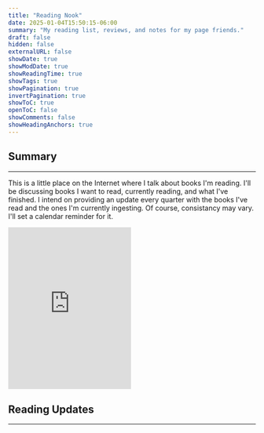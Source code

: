 ```yaml
---
title: "Reading Nook"
date: 2025-01-04T15:50:15-06:00
summary: "My reading list, reviews, and notes for my page friends."
draft: false
hidden: false
externalURL: false
showDate: true
showModDate: true
showReadingTime: true
showTags: true
showPagination: true
invertPagination: true
showToC: true
openToC: false
showComments: false
showHeadingAnchors: true
---
```


## Summary
---

This is a little place on the Internet where I talk about books I'm reading.
I'll be discussing books I want to read, currently reading, and what I've 
finished. I intend on providing an update every quarter with the books I've read
and the ones I'm currently ingesting. Of course, consistancy may vary. I'll set
a calendar reminder for it.

<iframe sandbox id="the_iframe" src="https://goodreads.com/widgets/user_update_widget?height=400&num_updates=4&user=115523972&width=250" width="250" height="330" frameborder="0"></iframe>


## Reading Updates
---


